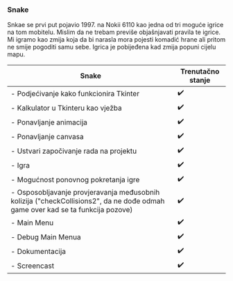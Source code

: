 ### Snake
Snkae se prvi put pojavio 1997. na Nokii 6110 kao jedna od tri moguće igrice na tom mobitelu. Mislim da ne trebam previše objašnjavati pravila te igrice. Mi igramo kao zmija koja da bi narasla mora pojesti komadić hrane ali pritom ne smije pogoditi samu sebe. Igrica je pobijeđena kad zmija popuni cijelu mapu.


| Snake           | Trenutačno stanje |
|----------------|---------------|
| - Podjećivanje kako funkcionira Tkinter | :heavy_check_mark: |
| - Kalkulator u Tkinteru kao vježba | :heavy_check_mark: |
| - Ponavljanje animacija | :heavy_check_mark: |
| - Ponavljanje canvasa | :heavy_check_mark: |
| - Ustvari započivanje rada na projektu | :heavy_check_mark: |
| - Igra | :heavy_check_mark: |
| - Mogućnost ponovnog pokretanja igre | :heavy_check_mark: |
| - Osposobljavanje provjeravanja međusobnih kolizija ("checkCollisions2", da ne dođe odmah game over kad se ta funkcija pozove)| :heavy_check_mark: |
| - Main Menu | :heavy_check_mark: |
| - Debug Main Menua | :heavy_check_mark: |
| - Dokumentacija | :heavy_check_mark: |
| - Screencast | :heavy_check_mark: |
